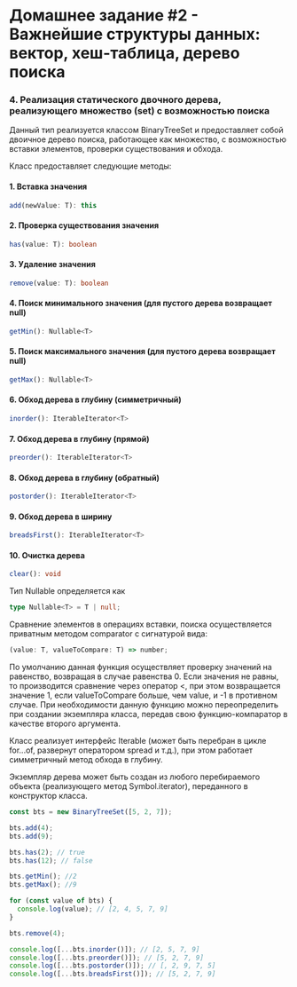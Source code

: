 # Домашнее задание #2 - Важнейшие структуры данных: вектор, хеш-таблица, дерево поиска

### 4. Реализация статического двочного дерева, реализующего множество (set) с возможностью поиска

Данный тип реализуется классом BinaryTreeSet и предоставляет собой двоичное дерево поиска, работающее как множество, с возможностью вставки элементов, проверки существования и обхода.

Класс предоставляет следующие методы:

#### 1. Вставка значения

```ts
add(newValue: T): this
```

#### 2. Проверка существования значения

```ts
has(value: T): boolean
```

#### 3. Удаление значения

```ts
remove(value: T): boolean
```

#### 4. Поиск минимального значения (для пустого дерева возвращает null)

```ts
getMin(): Nullable<T>
```

#### 5. Поиск максимального значения (для пустого дерева возвращает null)

```ts
getMax(): Nullable<T>
```

#### 6. Обход дерева в глубину (симметричный)

```ts
inorder(): IterableIterator<T>
```

#### 7. Обход дерева в глубину (прямой)

```ts
preorder(): IterableIterator<T>
```

#### 8. Обход дерева в глубину (обратный)

```ts
postorder(): IterableIterator<T>
```

#### 9. Обход дерева в ширину

```ts
breadsFirst(): IterableIterator<T>
```

#### 10. Очистка дерева

```ts
clear(): void
```

Тип Nullable определяется как

```ts
type Nullable<T> = T | null;
```

Сравнение элементов в операциях вставки, поиска осуществляется приватным методом comparator с сигнатурой вида:

```ts
(value: T, valueToCompare: T) => number;
```

По умолчанию данная функция осуществляет проверку значений на равенство, возвращая в случае равенства 0. Если значения не равны, то производится сравнение через оператор <, при этом возвращается значение 1, если valueToCompare больше, чем value, и -1 в противном случае. При необходимости данную функцию можно переопределить при создании экземпляра класса, передав свою функцию-компаратор в качестве второго аргумента.

Класс реализует интерфейс Iterable (может быть перебран в цикле for...of, развернут оператором spread и т.д.), при этом работает симметричный метод обхода в глубину.

Экземпляр дерева может быть создан из любого перебираемого объекта (реализующего метод Symbol.iterator), переданного в конструктор класса.

```js
const bts = new BinaryTreeSet([5, 2, 7]);

bts.add(4);
bts.add(9);

bts.has(2); // true
bts.has(12); // false

bts.getMin(); //2
bts.getMax(); //9

for (const value of bts) {
  console.log(value); // [2, 4, 5, 7, 9]
}

bts.remove(4);

console.log([...bts.inorder()]); // [2, 5, 7, 9]
console.log([...bts.preorder()]); // [5, 2, 7, 9]
console.log([...bts.postorder()]); // [, 2, 9, 7, 5]
console.log([...bts.breadsFirst()]); // [5, 2, 7, 9]
```
